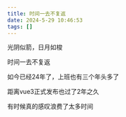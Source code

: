 ```yaml
---
title: 时间一去不复返
date: 2024-5-29 10:46:53
tags: []
---
```



光阴似箭，日月如梭

时间一去不复返

如今已经24年了，上班也有三个年头多了

距离vue3正式发布也过了2年之久

有时候真的感叹浪费了太多时间


